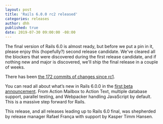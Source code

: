 ```yaml
---
layout: post
title: 'Rails 6.0.0 rc2 released'
categories: releases
author: dhh
published: true
date: 2019-07-30 09:00:00 -08:00
---
```

The final version of Rails 6.0 is almost ready, but before we put a pin in it, please enjoy this (hopefully?) second release candidate. We've cleared all the blockers that were discovered during the first release candidate, and if nothing new and major is discovered, we'll ship the final release in a couple of weeks.

There has been [the 172 commits of changes since rc1](https://github.com/rails/rails/compare/v6.0.0.rc1...v6.0.0.rc2).

You can read all about what’s new in Rails 6.0.0 in the [first beta announcement](https://weblog.rubyonrails.org/2019/1/18/Rails-6-0-Action-Mailbox-Action-Text-Multiple-DBs-Parallel-Testing/). From Action Mailbox to Action Text, multiple database support, parallel testing, and Webpacker handling JavaScript by default. This is a massive step forward for Rails.

This release, and all releases leading up to Rails 6.0 final, was shepherded by release manager Rafael França with support by Kasper Timm Hansen.
